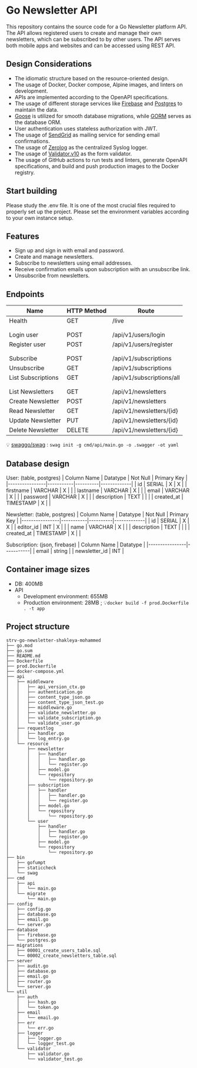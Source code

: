 # Go Newsletter API

This repository contains the source code for a Go Newsletter platform API. The API allows registered users to create and manage their own newsletters, which can be subscribed to by other users. The API serves both mobile apps and websites and can be accessed using REST API.

## Design Considerations

- The idiomatic structure based on the resource-oriented design.
- The usage of Docker, Docker compose, Alpine images, and linters on development.
- APIs are implemented according to the OpenAPI specifications.
- The usage of different storage services like [Firebase](https://github.com/firebase/firebase-admin-go) and [Postgres](https://www.postgresql.org/) to maintain the data.
- [Goose](https://github.com/pressly/goose) is utilized for smooth database migrations, while [GORM](https://gorm.io/) serves as the database ORM.
- User authentication uses stateless authorization with JWT.
- The usage of [SendGrid](https://sendgrid.com/) as mailing service for sending email confirmations.
- The usage of [Zerolog](https://github.com/rs/zerolog) as the centralized Syslog logger.
- The usage of [Validator.v10](https://github.com/go-playground/validator) as the form validator.
- The usage of GitHub actions to run tests and linters, generate OpenAPI specifications, and build and push production images to the Docker registry.

## Start building

Please study the .env file. It is one of the most crucial files required to properly set up the project. Please set the environment variables according to your own instance setup.

## Features

- Sign up and sign in with email and password.
- Create and manage newsletters.
- Subscribe to newsletters using email addresses.
- Receive confirmation emails upon subscription with an unsubscribe link.
- Unsubscribe from newsletters.

## Endpoints

| Name               | HTTP Method | Route                     |
|--------------------|-------------|---------------------------|
| Health             | GET         | /live                     |
|                    |             |                           |
|                    |             |                           |
| Login user         | POST        | /api/v1/users/login       |
| Register user      | POST        | /api/v1/users/register    |
|                    |             |                           |
|                    |             |                           |
| Subscribe          | POST        | /api/v1/subscriptions     |
| Unsubscribe        | GET         | /api/v1/subscriptions     |
| List Subscriptions | GET         | /api/v1/subscriptions/all |
|                    |             |                           |
|                    |             |                           |
| List Newsletters   | GET         | /api/v1/newsletters       |
| Create Newsletter  | POST        | /api/v1/newsletters       |
| Read Newsletter    | GET         | /api/v1/newsletters/{id}  |
| Update Newsletter  | PUT         | /api/v1/newsletters/{id}  |
| Delete Newsletter  | DELETE      | /api/v1/newsletters/{id}  |

💡 [swaggo/swag](https://github.com/swaggo/swag) : `swag init -g cmd/api/main.go -o .swagger -ot yaml`

## Database design


User: (table, postgres)
| Column Name    | Datatype  | Not Null | Primary Key |
|----------------|-----------|----------|-------------|
| id             | SERIAL    | X        | X           |
| firstname      | VARCHAR   | X        |             |
| lastname       | VARCHAR   | X        |             |
| email          | VARCHAR   | X        |             |
| password       | VARCHAR   | X        |             |
| description    | TEXT      |          |             |
| created_at     | TIMESTAMP | X        |             |


Newsletter: (table, postgres)
| Column Name    | Datatype  | Not Null | Primary Key |
|----------------|-----------|----------|-------------|
| id             | SERIAL    | X        | X           |
| editor_id      | INT       | X        |             |
| name           | VARCHAR   | X        |             |
| description    | TEXT      |          |             |
| created_at     | TIMESTAMP | X        |             |


Subscription: (json, firebase)
| Column Name    | Datatype  |
|----------------|-----------|
| email          | string    |
| newsletter_id  | INT       |

## Container image sizes

- DB: 400MB
- API
    - Development environment: 655MB
    - Production environment: 28MB ; 💡`docker build -f prod.Dockerfile . -t app`

## Project structure

```shell
strv-go-newsletter-shakleya-mohammed
├── go.mod
├── go.sum
├── README.md
├── Dockerfile
├── prod.Dockerfile
├── docker-compose.yml
├── api
│   ├── middleware
│   │   ├── api_version_ctx.go
│   │   ├── authentication.go
│   │   ├── content_type_json.go
│   │   ├── content_type_json_test.go
│   │   ├── middleware.go
│   │   ├── validate_newsletter.go
│   │   ├── validate_subscription.go
│   │   └── validate_user.go
│   ├── requestlog
│   │   ├── handler.go
│   │   └── log_entry.go
│   └── resource
│       ├── newsletter
│       │   ├── handler
│       │   │   ├── handler.go
│       │   │   └── register.go
│       │   ├── model.go
│       │   └── repository
│       │       └── repository.go
│       ├── subscription
│       │   ├── handler
│       │   │   ├── handler.go
│       │   │   └── register.go
│       │   ├── model.go
│       │   └── repository
│       │       └── repository.go
│       └── user
│           ├── handler
│           │   ├── handler.go
│           │   └── register.go
│           ├── model.go
│           └── repository
│               └── repository.go
├── bin
│   ├── gofumpt
│   ├── staticcheck
│   └── swag
├── cmd
│   ├── api
│   │   └── main.go
│   └── migrate
│       └── main.go
├── config
│   ├── config.go
│   ├── database.go
│   ├── email.go
│   └── server.go
├── database
│   ├── firebase.go
│   └── postgres.go
├── migrations
│   ├── 00001_create_users_table.sql
│   └── 00002_create_newsletters_table.sql
├── server
│   ├── audit.go
│   ├── database.go
│   ├── email.go
│   ├── router.go
│   └── server.go
└── util
    ├── auth
    │   ├── hash.go
    │   └── token.go
    ├── email
    │   └── email.go
    ├── err
    │   └── err.go
    ├── logger
    │   ├── logger.go
    │   └── logger_test.go
    └── validator
        ├── validator.go
        └── validator_test.go
```
